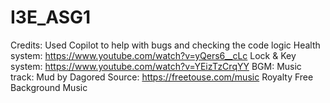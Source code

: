 # I3E_ASG1


Credits: 
Used Copilot to help with bugs and checking the code logic
Health system: https://www.youtube.com/watch?v=yQers6__cLc
Lock & Key system: https://www.youtube.com/watch?v=YEizTzCrqYY
BGM: Music track: Mud by Dagored
     Source: https://freetouse.com/music
     Royalty Free Background Music